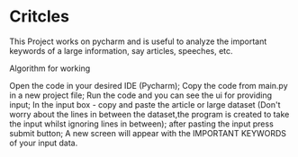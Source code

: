 # Critcles
This Project works on pycharm and is useful to analyze the important keywords of a large information, say articles, speeches, etc.

Algorithm for working 

Open the code in your desired IDE (Pycharm);
Copy the code from main.py in a new project file;
Run the code and you can see the ui for providing input;
In the input box - copy and paste the article or large dataset (Don't worry about the lines in between the dataset,the program is created to take the input whilst ignoring lines in between);
after pasting the input press submit button;
A new screen will appear with the IMPORTANT KEYWORDS of your input data.
